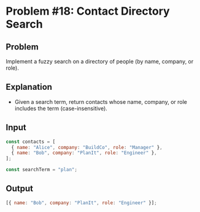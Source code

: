 # Problem #18: Contact Directory Search

## Problem

Implement a fuzzy search on a directory of people (by name, company, or role).

## Explanation

- Given a search term, return contacts whose name, company, or role includes the term (case-insensitive).

## Input

```js
const contacts = [
  { name: "Alice", company: "BuildCo", role: "Manager" },
  { name: "Bob", company: "PlanIt", role: "Engineer" },
];

const searchTerm = "plan";
```

## Output

```js
[{ name: "Bob", company: "PlanIt", role: "Engineer" }];
```
